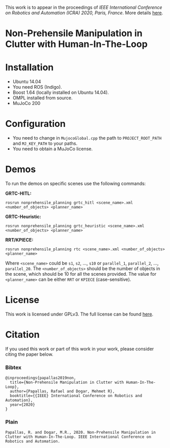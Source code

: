 This work is to appear in the proceedings of *IEEE International Conference on Robotics and Automation (ICRA) 2020, Paris, France*.
More details [here](https://pubs.rpapallas.com/icra2020/).

# Non-Prehensile Manipulation in Clutter with Human-In-The-Loop

# Installation
- Ubuntu 14.04
- You need ROS (Indigo).
- Boost 1.64 (locally installed on Ubuntu 14.04).
- OMPL installed from source.
- MuJoCo 200

# Configuration
- You need to change in `MujocoGlobal.cpp` the path to `PROJECT_ROOT_PATH` and `MJ_KEY_PATH` to your paths.
- You need to obtain a MuJoCo license.

# Demos
To run the demos on specific scenes use the following commands:

**GRTC-HITL:**

```shell script
rosrun nonprehensile_planning grtc_hitl <scene_name>.xml <number_of_objects> <planner_name>
```

**GRTC-Heuristic:**

```shell script
rosrun nonprehensile_planning grtc_heuristic <scene_name>.xml <number_of_objects> <planner_name>
```

**RRT/KPIECE:**

```shell script
rosrun nonprehensile_planning rtc <scene_name>.xml <number_of_objects> <planner_name>
```

Where `<scene_name>` could be `s1`, `s2`, ..., `s10` or `parallel_1`, `parallel_2`, ..., `parallel_20`. The 
`<number_of_objects>` should be the number of objects in the scene, which should be 10 for all the scenes provided. The
value for `<planner_name>` can be either `RRT` or `KPIECE` (case-sensitive).

# License
This work is licensed under GPLv3. The full license can be found 
[here](https://github.com/rpapallas/hitl_clutter/blob/master/LICENSE).

# Citation

If you used this work or part of this work in your work, please consider citing
the paper below.

### Bibtex
```
@inproceedings{papallas2019non,
  title={Non-Prehensile Manipulation in Clutter with Human-In-The-Loop},
  author={Papallas, Rafael and Dogar, Mehmet R},
  booktitle={{IEEE} International Conference on Robotics and Automation},
  year={2020}
}
```

### Plain
```
Papallas, R. and Dogar, M.R., 2020. Non-Prehensile Manipulation in Clutter with Human-In-The-Loop. IEEE International Conference on Robotics and Automation.
```
